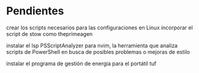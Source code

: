 # Pendientes

crear los scripts necesarios para las configuraciones en Linux
incorporar el script de stow como theprimeagen

instalar el lsp PSScriptAnalyzer para nvim, la herramienta que analiza scripts de PowerShell en busca de posibles problemas o mejoras de estilo

instalar el programa de gestión de energía para el portátil tuf
